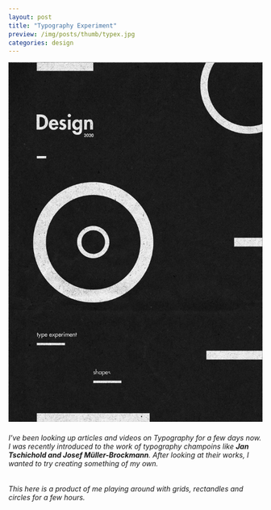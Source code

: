 ```yaml
---
layout: post
title: "Typography Experiment"
preview: /img/posts/thumb/typex.jpg
categories: design
---
```


![Human Robots](/img/posts/typex.jpg) <br> 
###### I've been looking up articles and videos on Typography for a few days now. I was recently introduced to the work of typography champoins like **Jan Tschichold and Josef  Müller-Brockmann**. After looking at their works, I wanted to try creating something of my own.

###### This here is a product of me playing around with grids, rectandles and circles for a few hours. 